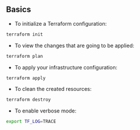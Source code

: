 ## Basics

- To initialize a Terraform configuration:

```bash
terraform init
```

- To view the changes that are going to be applied:

```bash
terraform plan
```

- To apply your infrastructure configuration:

```bash
terraform apply
```

- To clean the created resources:

```bash
terraform destroy
```

- To enable verbose mode:

```bash
export TF_LOG=TRACE
```
